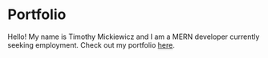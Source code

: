 # Portfolio
Hello! My name is Timothy Mickiewicz and I am a MERN developer currently seeking employment. Check out my portfolio [here](https://timothymickiewicz.github.io/main.html).